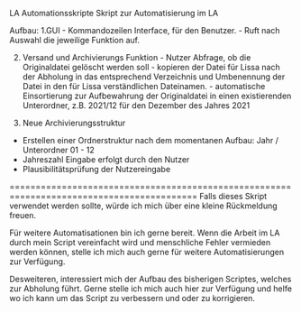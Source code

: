 LA Automationsskripte
Skript zur Automatisierung  im LA

Aufbau:
  1.GUI
    - Kommandozeilen Interface, für den Benutzer.
    - Ruft nach Auswahl die jeweilige Funktion auf.
    
  2. Versand und Archivierungs Funktion
    - Nutzer Abfrage, ob die Originaldatei gelöscht werden soll
    - kopieren der Datei für Lissa nach der Abholung in das
    entsprechend Verzeichnis und Umbenennung der Datei in den
    für Lissa verständlichen Dateinamen.
    - automatische Einsortierung zur Aufbewahrung der Originaldatei in einen existierenden
    Unterordner, z.B. 2021/12 für den Dezember des Jahres 2021
 
 3. Neue Archivierungsstruktur
  - Erstellen einer Ordnerstruktur nach dem momentanen Aufbau:
    Jahr / Unterordner 01 - 12 
  - Jahreszahl Eingabe erfolgt durch den Nutzer 
  - Plausibilitätsprüfung der Nutzereingabe

==========================================================================================
Falls dieses Skript verwendet werden sollte, würde ich mich über 
eine kleine Rückmeldung freuen. 

Für weitere Automatisationen bin ich gerne bereit.
Wenn die Arbeit im LA durch mein Script vereinfacht wird und 
menschliche Fehler vermieden werden können, stelle ich mich auch gerne
für weitere Automatisierungen zur Verfügung.

Desweiteren, interessiert mich der Aufbau des bisherigen Scriptes, welches zur Abholung führt.
Gerne stelle ich mich auch hier zur Verfügung und helfe wo ich kann um das Script zu verbessern und oder zu korrigieren.
